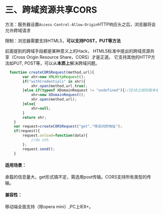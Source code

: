 # 三、跨域资源共享CORS

方法：服务器设置`Access-Control-Allow-Origin`HTTP响应头之后，浏览器将会允许跨域请求

限制：浏览器需要支持HTML5，**可以支持POST，PUT等方法**



前面提到的跨域手段都是某种意义上的Hack， HTML5标准中提出的跨域资源共享（Cross Origin Resource Share，CORS）才是正道。 它支持其他的HTTP方法如PUT, POST等，可以从**本质上**解决跨域问题。

```js
  function createCORSRequest(method,url){
        var xhr=new XMLHttpRequest();
        if("withCredentials" in xhr){
            xhr.open(method,url,true);
        }else if(typeof XDomainRequest != "undefined"){//IE10之前的版本使用XDmainRequest支持CORS
            xhr=new XDomainRequest();
            xhr.open(method,url);
        }else{
            xhr=null;
        }
        return xhr;
    }
    var request=createCORSRequest("get","待访问的地址");
    if(request){
        request.onload=function(data){
            //do sth
        };
        request.send();
    }
```

#### 适用场景：

承载的信息量大，get形式搞不定，需选用post传输。CORS支持所有类型的传输。

#### 兼容性：

移动端全面支持（除opera mini）,PC上IE8+。

